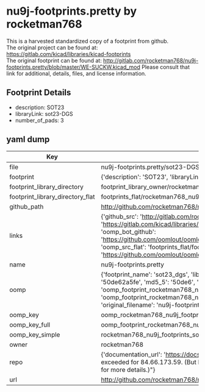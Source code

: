 # nu9j-footprints.pretty by rocketman768  
This is a harvested standardized copy of a footprint from github.  
The original project can be found at:  
https://gitlab.com/kicad/libraries/kicad-footprints  
The original footprint can be found at:
http://gitlab.com/rocketman768/nu9j-footprints.pretty/blob/master/WE-SUCKW.kicad_mod
Please consult that link for additional, details, files, and license information.  
## Footprint Details
* description: SOT23  
* libraryLink: sot23-DGS  
* number_of_pads: 3  
## yaml dump  
| Key | Value |  
| --- | --- |  
| file | nu9j-footprints.pretty/sot23-DGS.kicad_mod |  
| footprint | {'description': 'SOT23', 'libraryLink': 'sot23-DGS', 'number_of_pads': 3} |  
| footprint_library_directory | footprint_library_owner/rocketman768_nu9j-footprints.pretty |  
| footprint_library_directory_flat | footprints_flat/rocketman768_nu9j_footprints_sot23_dgs/working |  
| github_path | http://github.com/rocketman768/nu9j-footprints.pretty/blob/master/sot23-DGS.kicad_mod |  
| links | {'github_src': 'http://gitlab.com/rocketman768/nu9j-footprints.pretty/blob/master/WE-SUCKW.kicad_mod', 'github_src_repo': 'https://gitlab.com/kicad/libraries/kicad-footprints', 'oomp_bot': 'footprints/rocketman768_nu9j_footprints_sot23_dgs/working', 'oomp_bot_github': 'https://github.com/oomlout/oomlout_oomp_footprint_bot/tree/main/footprints/rocketman768_nu9j_footprints_sot23_dgs/working', 'oomp_src_flat': 'footprints_flat/footprints_flat/rocketman768_nu9j_footprints_sot23_dgs/working', 'oomp_src_flat_github': 'https://github.com/oomlout/oomlout_oomp_footprint_src/tree/main/footprints_flat/rocketman768_nu9j_footprints_sot23_dgs/working'} |  
| name | nu9j-footprints.pretty |  
| oomp | {'footprint_name': 'sot23_dgs', 'library_name': 'nu9j_footprints', 'md5': '50de62a5fe15e784835b913f96bd1f2b', 'md5_10': '50de62a5fe', 'md5_5': '50de6', 'md5_6': '50de62', 'oomp_key': 'oomp_rocketman768_nu9j_footprints_sot23_dgs', 'oomp_key_extra': 'oomp_footprint_rocketman768_nu9j_footprints_sot23_dgs', 'oomp_key_full': 'oomp_footprint_rocketman768_nu9j_footprints_sot23_dgs_50de62', 'oomp_key_simple': 'rocketman768_nu9j_footprints_sot23_dgs', 'original_filename': 'nu9j-footprints.pretty/sot23-DGS.kicad_mod', 'owner_name': 'rocketman768'} |  
| oomp_key | oomp_rocketman768_nu9j_footprints_sot23_dgs |  
| oomp_key_full | oomp_footprint_rocketman768_nu9j_footprints_sot23_dgs |  
| oomp_key_simple | rocketman768_nu9j_footprints_sot23_dgs |  
| owner | rocketman768 |  
| repo | {'documentation_url': 'https://docs.github.com/rest/overview/resources-in-the-rest-api#rate-limiting', 'message': "API rate limit exceeded for 84.66.173.59. (But here's the good news: Authenticated requests get a higher rate limit. Check out the documentation for more details.)"} |  
| url | http://github.com/rocketman768/nu9j-footprints.pretty |  

